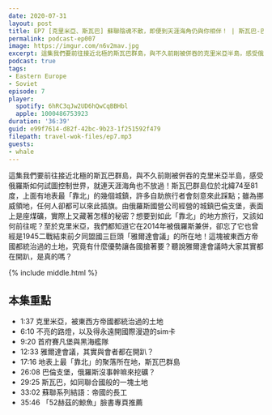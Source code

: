 ```yaml
---
date: 2020-07-31
layout: post
title: EP7 [克里米亞、斯瓦巴] 蘇聯陰魂不散，即便到天涯海角仍與你相伴！ | 斯瓦巴-巴倫支堡、克里米亞 ft. 鯨魚
permalink: podcast-ep007
image: https://imgur.com/n6v2mav.jpg
excerpt: 這集我們要前往接近北極的斯瓦巴群島，與不久前剛被併吞的克里米亞半島，感受俄羅斯如何試圖控制世界，就連天涯海角也不放過！
podcast: true
tags:
- Eastern Europe
- Soviet
episode: 7
player:
  spotify: 6hRC3qJw2UD6hQwCqBBHbl
  apple: 1000486753923
duration: '36:39'
guid: e99f7614-d82f-42bc-9b23-1f251592f479
filepath: travel-wok-files/ep7.mp3
guests:
- whale
---
```


這集我們要前往接近北極的斯瓦巴群島，與不久前剛被併吞的克里米亞半島，感受俄羅斯如何試圖控制世界，就連天涯海角也不放過！斯瓦巴群島位於北緯74至81度，上面有地表最「靠北」的幾個城鎮，許多自助旅行者會刻意來此踩點；雖為挪威領地，任何人卻都可以來此插旗。由俄羅斯國營公司經營的城鎮巴倫支堡，表面上是座煤礦，實際上又藏著怎樣的秘密？想要到如此「靠北」的地方旅行，又該如何前往呢？至於克里米亞，我們都知道它在2014年被俄羅斯兼併，卻忘了它也曾經是1945二戰結束前夕同盟國三巨頭「雅爾達會議」的所在地！這塊被東西方帝國都統治過的土地，究竟有什麼優勢讓各國搶著要？聽說雅爾達會議時大家其實都在開趴，是真的嗎？

{% include middle.html %}

## 本集重點

* 1:37 克里米亞，被東西方帝國都統治過的土地
* 6:10 不亮的路燈，以及得永遠開國際漫遊的sim卡
* 9:20 首府賽凡堡與黑海艦隊
* 12:33 雅爾達會議，其實與會者都在開趴？
* 17:16 地表上最「靠北」的聚落所在地，斯瓦巴群島
* 26:08 巴倫支堡，俄羅斯沒事幹嘛來挖礦？
* 29:25 斯瓦巴，如同聯合國般的一塊土地
* 33:02 蘇聯系列結語：帝國的長工
* 35:46 「52赫茲的鯨魚」臉書專頁推薦